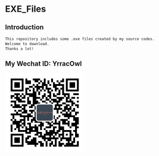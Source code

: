 # EXE_Files
## Introduction
    This repository includes some .exe files created by my source codes.
    Welcome to download.
    Thanks a lot!
## My Wechat ID: YrracOwl

![Alt](https://github.com/YrracOwl/EXE_Files/raw/master/%E4%BA%8C%E7%BB%B4%E7%A0%81.jpg)